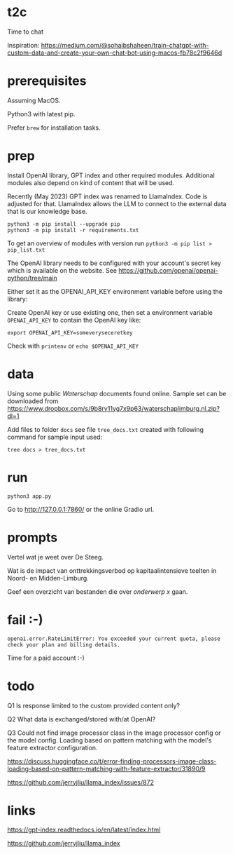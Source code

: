 # t2c

Time to chat

Inspiration: https://medium.com/@sohaibshaheen/train-chatgpt-with-custom-data-and-create-your-own-chat-bot-using-macos-fb78c2f9646d

# prerequisites

Assuming MacOS.

Python3 with latest pip.

Prefer `brew` for installation tasks.

# prep

Install OpenAI library, GPT index and other required modules. Additional modules also depend on kind of content that will be used.

Recently (May 2023) GPT index was renamed to LlamaIndex. Code is adjusted for that. LlamaIndex allows the LLM to connect to the external data that is our knowledge base.

```
python3 -m pip install --upgrade pip
python3 -m pip install -r requirements.txt
```

To get an overview of modules with version run `python3 -m pip list > pip_list.txt`

The OpenAI library needs to be configured with your account's secret key which is available on the website. See https://github.com/openai/openai-python/tree/main

Either set it as the OPENAI_API_KEY environment variable before using the library:

Create OpenAI key or use existing one, then set a environment variable `OPENAI_API_KEY` to contain the OpenAI key like:

`export OPENAI_API_KEY=someveryseceretkey`

Check with `printenv` or `echo $OPENAI_API_KEY`

# data

Using some public *Waterschap* documents found online. Sample set can be downloaded from https://www.dropbox.com/s/9b8rv11yg7x9p63/waterschaplimburg.nl.zip?dl=1

Add files to folder `docs` see file `tree_docs.txt` created with following command for sample input used:

`tree docs > tree_docs.txt`

# run

`python3 app.py`

Go to http://127.0.0.1:7860/ or the online Gradio url.

# prompts

Vertel wat je weet over De Steeg.

Wat is de impact van onttrekkingsverbod op kapitaalintensieve teelten in Noord- en Midden-Limburg.

Geef een overzicht van bestanden die over _onderwerp x_ gaan.

# fail :-)

```
openai.error.RateLimitError: You exceeded your current quota, please check your plan and billing details.
```

Time for a paid account :-)

# todo

Q1
Is response limited to the custom provided content only?

Q2
What data is exchanged/stored with/at OpenAI?

Q3
Could not find image processor class in the image processor config or the model config. Loading based on pattern matching with the model's feature extractor configuration.

https://discuss.huggingface.co/t/error-finding-processors-image-class-loading-based-on-pattern-matching-with-feature-extractor/31890/9

https://github.com/jerryjliu/llama_index/issues/872

# links

https://gpt-index.readthedocs.io/en/latest/index.html

https://github.com/jerryjliu/llama_index